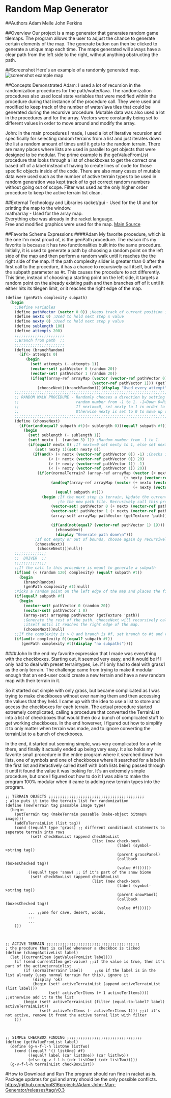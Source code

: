 # Random Map Generator

##Authors
Adam Melle
John Perkins

##Overview
Our project is a map generator that generates random game tilemaps. The program allows the user to adjust the chance to generate certain elements of the map. The generate button can then be clicked to generate a unique map each time. The maps generated will always have a clear path from the left side to the right, without anything obstructing the path. 

##Screenshot
Here's an example of a randomly generated map.
![screenshot example map](examplemap-new.png)

##Concepts Demonstrated
Adam: I used a lot of recursion in the randomization procedures for the path/water/lava. The randomization procedures also used local state variables that were modified within the procedure during that instance of the procedure call. They were used and modified to keep track of the number of water/lava tiles that could be generated during the recursive procedure. Mutable data was also used a lot in the procedures and for the array. Vectors were constantly being set to different values in order to move around and modify the array. 

John: In the main procedures I made, I used a lot of iterative recursion and specifically for selecting random terrains from a list and just iterates down the list a random amount of times until it gets to the random terrain. There are many places where lists are used in parallel to get objects that were designed to be modular. The prime example is the getValueFromList procedure that looks through a list of checkboxes to get the correct one based off of a label instead of having to create lines of code for those specific objects inside of the code. There are also many cases of mutable data were used such as the number of active terrain types to be used in random generation was kept track of to get correct random numbers without going out of scope. Filter was used as the only higher order procedure to keep the active terrain list clean.

##External Technology and Libraries
racket/gui - Used for the UI and for printing the map to the window. <br>
math/array - Used for the array map.<br>
Everything else was already in the racket language. <br>
Free and modified graphics were used for the map. [Main Source](http://dionen.deviantart.com/art/Biome-Tiles-Public-274422390) <br>

##Favorite Scheme Expressions
####Adam
My favorite procedure, which is the one I'm most proud of, is the genPath procedure. The reason it's my favorite is because it has two functionalities built into the same procedure. Initially, it is used to generate a path by choosing a random point on the left side of the map and then perform a random walk until it reaches the the right side of the map. If the path complexity slider is greater than 0 after the first call to the procedure, it has a chance to recursively call itself, but with the subpath parameter as #t. This causes the procedure to act differently. This time, instead of choosing a starting point on the left side, it targets a random point on the already existing path and then branches off of it until it either hits its tilegen limit, or it reaches the right edge of the map.
```scheme
(define (genPath complexity subpath)
  (begin
    ;;Define variables
    (define pathVector (vector 0 0)) ;Keeps track of current position in the map array
    (define nextx 0) ;Used to hold next step x value
    (define nexty 0) ;Used to hold next step y value
    (define sublength 100)
    (define attempts 200)
    ;;;;;;;;;;;;;;;;;;;;;;
    ;;Branch from path  ;;
    ;;;;;;;;;;;;;;;;;;;;;;
    (define (branchRandom)
      (if(> attempts 0)
         (begin
           (set! attempts (- attempts 1))
           (vector-set! pathVector 0 (random 20))
           (vector-set! pathVector 1 (random 20))
           (if(eq?(array-ref arrayMap (vector (vector-ref pathVector 0) ;Checks if random point is a path tile
                                      (vector-ref pathVector 1))) (getTexture 'path))
              (chooseNext)(branchRandom)))(display "Used every attempt")))
    ;;;;;;;;;;;;;;;;;;;;;;;;;;;;;;;;;;;;;;;;;;;;;;;;;;;;;;;;;;;;;;;;;;;;;;;;;;;;;;;;;
    ;; RANDOM WALK PROCEDURE - Randomly chooses a direction by setting nextx to a  ;;
    ;;                         random number from -1 to 1. -1=Down 0=Right 1=Up.   ;;
    ;;                         If nextx==0, set nexty to 1 in order to move right. ;;
    ;;                         Otherwise nexty is set to 0 to move up or down.     ;;
    ;;;;;;;;;;;;;;;;;;;;;;;;;;;;;;;;;;;;;;;;;;;;;;;;;;;;;;;;;;;;;;;;;;;;;;;;;;;;;;;;;
    (define (chooseNext)
      (if(or(and(equal? subpath #t)(> sublength 0))(equal? subpath #f))
        (begin
          (set! sublength (- sublength 1))
          (set! nextx (- (random 3) 1)) ;Random number from -1 to 1.
          (if(equal? nextx 0) ;If next==0 set nexty to 1, else set nexty to 0.
             (set! nexty 1)(set! nexty 0))
            (if(and(> (+ nextx (vector-ref pathVector 0)) -1) ;Checks if the next step is in bounds
                   (< (+ nextx (vector-ref pathVector 0)) 20)
                   (> (+ nexty (vector-ref pathVector 1)) -1)
                   (< (+ nexty (vector-ref pathVector 1)) 20))
              (if(or(normalTerrain? (array-ref arrayMap (vector (+ nextx (vector-ref pathVector 0)) ;Checks if the next step is empty(contains terrain)
                                                    (+ nexty (vector-ref pathVector 1)))))
                    (and(eq?(array-ref arrayMap (vector (+ nextx (vector-ref pathVector 0)) ;Checks if the next step is a path(this option is for subpaths)
                                                        (+ nexty (vector-ref pathVector 1)))) (getTexture 'path))
                      (equal? subpath #t))) 
                (begin ;If the next step is terrain, Update the current vector position. Set that position in the map array
                       ;to the new path tile. Recrusively call this procedure again if the current position isn't against the right wall. 
                    (vector-set! pathVector 0 (+ nextx (vector-ref pathVector 0)))
                    (vector-set! pathVector 1 (+ nexty (vector-ref pathVector 1)))
                    (array-set! arrayMap pathVector (getTexture 'path))

                    (if(and(not(equal? (vector-ref pathVector 1) 19)))
                      (chooseNext)
                      (display "Generate path done\n")))
             ;If not empty or out of bounds, choose again by recursively calling this procedure.
             (chooseNext))
              (chooseNext)))null))
    ;;;;;;;;;;;;;;
    ;;  DRIVER  ;;
    ;;;;;;;;;;;;;;
    ;;If the call to this procedure is meant to generate a subpath
    (if(and (< (random 120) complexity) (equal? subpath #t))
      (begin
        (branchRandom)
        (genPath complexity #t))null)
    ;Picks a random point on the left edge of the map and places the first path tile.
    (if(equal? subpath #f)
      (begin
        (vector-set! pathVector 0 (random 20))
        (vector-set! pathVector 1 0)
        (array-set! arrayMap pathVector (getTexture 'path))
        ;Generate the rest of the path. chooseNext will recursively call
        ;itself until it reaches the right edge of the map.
        (chooseNext))null)
    ;;If the complexity is > 0 and branch is #f, set branch to #t and recrusively call genpath
    (if(and(> complexity 0)(equal? subpath #f))
       (genPath complexity #t)(display "no subpaths"))))
```

####John
In the end my favorite expression that I made was everything with the checkboxes. Starting out, it seemed very easy, and it would be if I only had to deal with preset terraintypes, i.e. if I only had to deal with grass1 as the only terrain. The challenge came from trying to make it modular enough that an end-user could create a new terrain and have a new random map with their terrain in it.

So it started out simple with only grass, but became complicated as I was trying to make checkboxes without ever naming them and then accessing the values that they held. I came up with the idea to use a list to store and access the checkboxes for each terrain. The actual procedure started extremely complicated, calling a procedure that converted the TerrainList into a list of checkboxes that would then do a bunch of complicated stuff to get working checkboxes. In the end howerver, I figured out how to simplify it to only matter when terrain was made, and to ignore converting the terrainList to a bunch of checkboxes.

In the end, it started out seeming simple, was very complicated for a while there, and finally it actually ended up being very easy. It also holds my favorite small procedure in the entire program where it searched down two lists, one of symbols and one of checkboxes where it searched for a label in the first list and iteractively called itself with both lists being passed through it until it found the value it was looking for. It's an extremely simple procedure, but once I figured out how to do it I was able to make the program 100% modular when it came to adding new terrain types into the program.


``` racket
;; TERRAIN OBJECTS ;;;;;;;;;;;;;;;;;;;;;;;;;;;;;;;;;;;;;;;;;;
; also puts it into the terrain list for randomization
(define (newTerrain tag passable image type)
  (begin
    (putTerrain tag (makeTerrain passable (make-object bitmap% image)))
    (addToTerrainList (list tag))
    (cond ((equal? type 'grass) ;; different conditional statements to seperate terrain into rows
           (set! checkBoxList (append checkBoxList  
                                      (list (new check-box%
                                                 (label (symbol->string tag))
                                                 (parent grassPanel)
                                                 (callback (boxesChecked tag))
                                                 (value #f))))))
          ((equal? type 'snow) ;; if it's part of the snow biome
           (set! checkBoxList (append checkBoxList  
                                      (list (new check-box%
                                                 (label (symbol->string tag))
                                                 (parent snowPanel)
                                                 (callback (boxesChecked tag))
                                                 (value #f))))))
          ... ;;one for cave, desert, woods, 
          ...
          ...
    )))
            
            
            
;; ACTIVE TERRAIN ;;;;;;;;;;;;;;;;;;;;;;;;;;;;;;;;;;;;;;;;;
; the procdure that is called whenever a checkbox is ticked
(define (changeActiveList label)
  (let ((currentItem (getValueFromList label)))
    (if (send currentItem get-value) ;;if the value is true, then it's part of the activeterrainlist
        (if (normalTerrain? label)     ;;so if the label is in the list already (uses normal terrain for this), ignore it
            (display 'ok)
            (begin (set! activeTerrainList (append activeTerrainList (list label)))
                   (set! activeTerItems (+ 1 activeTerItems))))        ;;otherwise add it to the list
        (begin (set! activeTerrainList (filter (equal-to-label? label) activeTerrainList))
               (set! activeTerItems (- activeTerItems 1))) ;;if it's not active, remove it fromt the active terrai list with filter
    )))



;; SIMPLE CHECKBOX FINDING ;;;;;;;;;;;;;;;;;;;;;;;;;;;;;;;;;
(define (getValueFromList label)
  (define (g-v-f-l-h listOne listTwo)
    (cond ((equal? '() listOne) #f)
          ((equal? label (car listOne)) (car listTwo))
          (else (g-v-f-l-h (cdr listOne) (cdr listTwo)))))
  (g-v-f-l-h terrainList checkBoxList))
```

#How to Download and Run
The program should run fine in racket as is. Package updates for gui and array should be the only possible conflicts.<br>
https://github.com/oplS16projects/Adam-John-Map-Generator/releases/tag/v0.3
